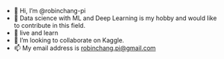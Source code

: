 - 👋 Hi, I’m @robinchang-pi
- 👀 Data science with ML and Deep Learning is my hobby and would like to contribute in this field.
- 🌱 live and learn
- 💞️ I’m looking to collaborate on Kaggle.
- 📫 My email address is robinchang.pi@gmail.com

<!---
robinchang-pi/robinchang-pi is a ✨ special ✨ repository because its `README.md` (this file) appears on your GitHub profile.
You can click the Preview link to take a look at your changes.
--->
